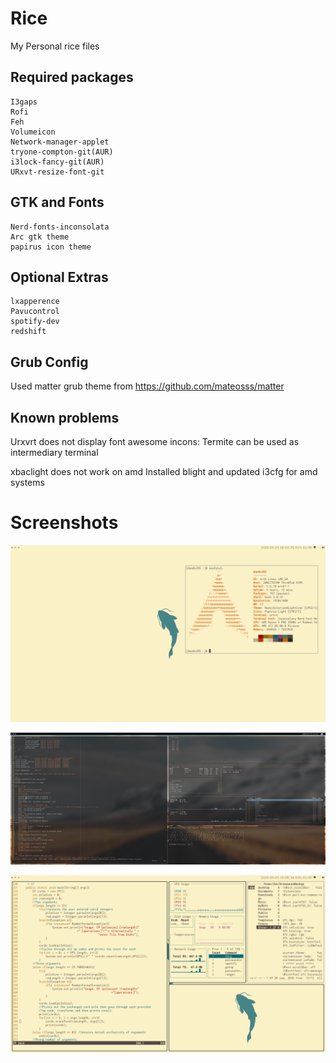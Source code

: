 # Rice 
My Personal rice files

## Required packages
    I3gaps
    Rofi 
    Feh
    Volumeicon
    Network-manager-applet
    tryone-compton-git(AUR)
    i3lock-fancy-git(AUR)
    URxvt-resize-font-git
## GTK and Fonts 
    Nerd-fonts-inconsolata 
    Arc gtk theme
    papirus icon theme    
## Optional Extras
    lxapperence
    Pavucontrol 
    spotify-dev 
    redshift


## Grub Config
Used matter grub theme from 
https://github.com/mateosss/matter
## Known problems 
Urxvrt does not display font awesome incons:
    Termite can be used as intermediary terminal  

xbaclight does not work on amd
    Installed blight and updated i3cfg for amd systems
# Screenshots

![first screenshot](screen01.png)

![second screenshot](screen02.png)

![third screenshot](screen03.png)
